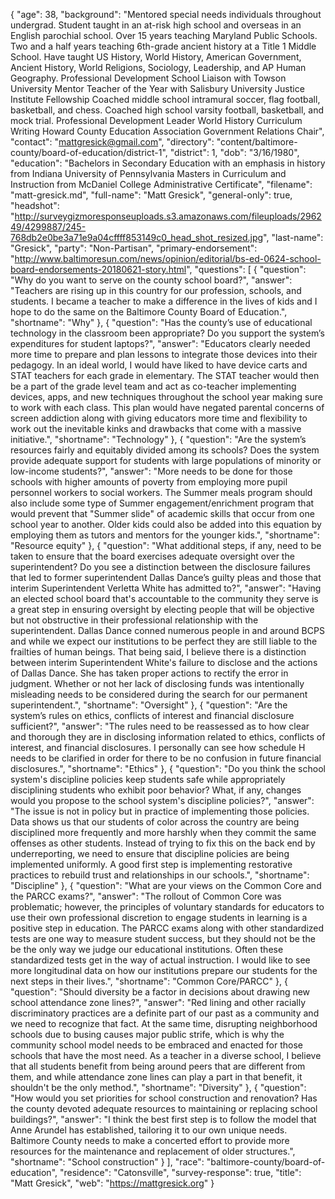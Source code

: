 {
  "age": 38,
  "background": "Mentored special needs individuals throughout undergrad. Student taught in an at-risk high school and overseas in an English parochial school. Over 15 years teaching Maryland Public Schools. Two and a half years teaching 6th-grade ancient history at a Title 1 Middle School. Have taught US History, World History, American Government, Ancient History, World Religions, Sociology, Leadership, and AP Human Geography. Professional Development School Liaison with Towson University Mentor Teacher of the Year with Salisbury University Justice Institute Fellowship Coached middle school intramural soccer, flag football, basketball, and chess. Coached high school varsity football, basketball, and mock trial. Professional Development Leader World History Curriculum Writing Howard County Education Association Government Relations Chair",
  "contact": "mattgresick@gmail.com",
  "directory": "content/baltimore-county/board-of-education/district-1",
  "district": 1,
  "dob": "3/16/1980",
  "education": "Bachelors in Secondary Education with an emphasis in history from Indiana University of Pennsylvania Masters in Curriculum and Instruction from McDaniel College Administrative Certificate",
  "filename": "matt-gresick.md",
  "full-name": "Matt Gresick",
  "general-only": true,
  "headshot": "http://surveygizmoresponseuploads.s3.amazonaws.com/fileuploads/296249/4299887/245-768db2e0be3a71e9a04cffff853149c0_head_shot_resized.jpg",
  "last-name": "Gresick",
  "party": "Non-Partisan",
  "primary-endorsement": "http://www.baltimoresun.com/news/opinion/editorial/bs-ed-0624-school-board-endorsements-20180621-story.html",
  "questions": [
    {
      "question": "Why do you want to serve on the county school board?",
      "answer": "Teachers are rising up in this country for our profession, schools, and students.  I became a teacher to make a difference in the lives of kids and I hope to do the same on the Baltimore County Board of Education.",
      "shortname": "Why"
    },
    {
      "question": "Has the county’s use of educational technology in the classroom been appropriate? Do you support the system’s expenditures for student laptops?",
      "answer": "Educators clearly needed more time to prepare and plan lessons to integrate those devices into their pedagogy.  In an ideal world, I would have liked to have device carts and STAT teachers for each grade in elementary.  The STAT teacher would then be a part of the grade level team and act as co-teacher implementing devices, apps, and new techniques throughout the school year making sure to work with each class.  This plan would have negated parental concerns of screen addiction along with giving educators more time and flexibility to work out the inevitable kinks and drawbacks that come with a massive initiative.",
      "shortname": "Technology"
    },
    {
      "question": "Are the system’s resources fairly and equitably divided among its schools? Does the system provide adequate support for students with large populations of minority or low-income students?",
      "answer": "More needs to be done for those schools with higher amounts of poverty from employing more pupil personnel workers to social workers.  The Summer meals program should also include some type of Summer engagement/enrichment program that would prevent that \"Summer slide\" of academic skills that occur from one school year to another.  Older kids could also be added into this equation by employing them as tutors and mentors for the younger kids.",
      "shortname": "Resource equity"
    },
    {
      "question": "What additional steps, if any, need to be taken to ensure that the board exercises adequate oversight over the superintendent? Do you see a distinction between the disclosure failures that led to former superintendent Dallas Dance’s guilty pleas and those that interim Superintendent Verletta White has admitted to?",
      "answer": "Having an elected school board that's accountable to the community they serve is a great step in ensuring oversight by electing people that will be objective but not obstructive in their professional relationship with the superintendent.  Dallas Dance conned numerous people in and around BCPS and while we expect our institutions to be perfect they are still liable to the frailties of human beings.  That being said, I believe there is a distinction between interim Superintendent White's failure to disclose and the actions of Dallas Dance.  She has taken proper actions to rectify the error in judgment.  Whether or not her lack of disclosing funds was intentionally misleading needs to be considered during the search for our permanent superintendent.",
      "shortname": "Oversight"
    },
    {
      "question": "Are the system’s rules on ethics, conflicts of interest and financial disclosure sufficient?",
      "answer": "The rules need to be reassessed as to how clear and thorough they are in disclosing information related to ethics, conflicts of interest, and financial disclosures.  I personally can see how schedule H needs to be clarified in order for there to be no confusion in future financial disclosures.",
      "shortname": "Ethics"
    },
    {
      "question": "Do you think the school system's discipline policies keep students safe while appropriately disciplining students who exhibit poor behavior? What, if any, changes would you propose to the school system's discipline policies?",
      "answer": "The issue is not in policy but in practice of implementing those policies.  Data shows us that our students of color across the country are being disciplined more frequently and more harshly when they commit the same offenses as other students. Instead of trying to fix this on the back end by underreporting, we need to ensure that discipline policies are being implemented uniformly. A good first step is implementing restorative practices to rebuild trust and relationships in our schools.",
      "shortname": "Discipline"
    },
    {
      "question": "What are your views on the Common Core and the PARCC exams?",
      "answer": "The rollout of Common Core was problematic; however, the principles of voluntary standards for educators to use their own professional discretion to engage students in learning is a positive step in education.  The PARCC exams along with other standardized tests are one way to measure student success, but they should not be the be the only way we judge our educational institutions. Often these standardized tests get in the way of actual instruction. I would like to see more longitudinal data on how our institutions prepare our students for the next steps in their lives.",
      "shortname": "Common Core/PARCC"
    },
    {
      "question": "Should diversity be a factor in decisions about drawing new school attendance zone lines?",
      "answer": "Red lining and other racially discriminatory practices are a definite part of our past as a community and we need to recognize that fact.  At the same time, disrupting neighborhood schools due to busing causes major public strife, which is why the community school model needs to be embraced and enacted for those schools that have the most need.  As a teacher in a diverse school, I believe that all students benefit from being around peers that are different from them, and while attendance zone lines can play a part in that benefit, it shouldn't be the only method.",
      "shortname": "Diversity"
    },
    {
      "question": "How would you set priorities for school construction and renovation? Has the county devoted adequate resources to maintaining or replacing school buildings?",
      "answer": "I think the best first step is to follow the model that Anne Arundel has established, tailoring it to our own unique needs.  Baltimore County needs to make a concerted effort to provide more resources for the maintenance and replacement of older structures.",
      "shortname": "School construction"
    }
  ],
  "race": "baltimore-county/board-of-education",
  "residence": "Catonsville",
  "survey-response": true,
  "title": "Matt Gresick",
  "web": "https://mattgresick.org"
}
